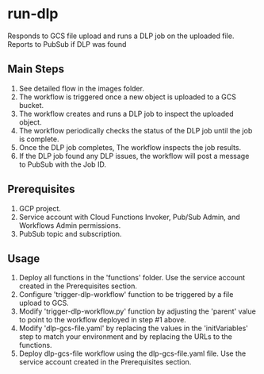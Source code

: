 # run-dlp
Responds to GCS file upload and runs a DLP job on the uploaded file. Reports to PubSub if DLP was found

## Main Steps
1. See detailed flow in the images folder.
2. The workflow is triggered once a new object is uploaded to a GCS bucket.
3. The workflow creates and runs a DLP job to inspect the uploaded object.
4. The workflow periodically checks the status of the DLP job until the job is complete.
5. Once the DLP job completes, The workflow inspects the job results.
6. If the DLP job found any DLP issues, the workflow will post a message to PubSub with the Job ID.

## Prerequisites
1. GCP project.
2. Service account with Cloud Functions Invoker, Pub/Sub Admin, and Workflows Admin permissions.
3. PubSub topic and subscription.

## Usage
1. Deploy all functions in the 'functions' folder. Use the service account created in the Prerequisites section. 
2. Configure 'trigger-dlp-workflow' function to be triggered by a file upload to GCS.
3. Modify 'trigger-dlp-workflow.py' function by adjusting the 'parent' value to point to the workflow deployed in step #1 above. 
4. Modify 'dlp-gcs-file.yaml' by replacing the values in the 'initVariables' step to match your environment and by replacing the URLs to the functions.
5. Deploy dlp-gcs-file workflow using the dlp-gcs-file.yaml file. Use the service account created in the Prerequisites section.